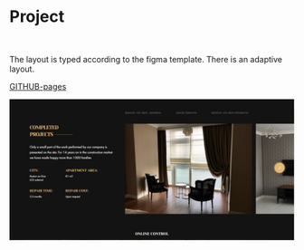 # Project

<br>

<p>The layout is typed according to the figma template. There is an adaptive layout.<p>

<a href="https://dubikvlad.github.io/Project/">GITHUB-pages</a>

![alt text](https://github.com/dubikvlad/Project/blob/main/screenshoots/screenshootPC.jpg)
